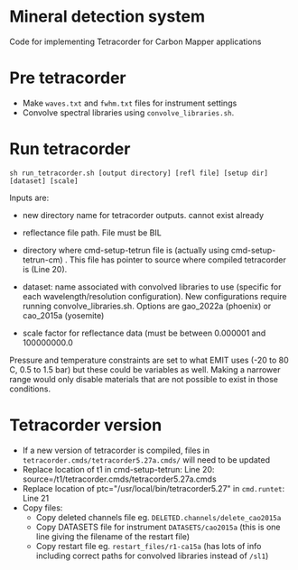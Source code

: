 # Mineral detection system

Code for implementing Tetracorder for Carbon Mapper applications

# Pre tetracorder

* Make `waves.txt` and `fwhm.txt` files for instrument settings
* Convolve spectral libraries using `convolve_libraries.sh`.

# Run tetracorder

```
sh run_tetracorder.sh [output directory] [refl file] [setup dir] [dataset] [scale]
```

Inputs are:

* new directory name for tetracorder outputs. cannot exist already

* reflectance file path. File must be BIL

* directory where cmd-setup-tetrun file is (actually using cmd-setup-tetrun-cm) . This file has pointer to source where compiled tetracorder is (Line 20). 

* dataset: name associated with convolved libraries to use (specific for each wavelength/resolution configuration). New configurations require running convolve_libraries.sh. Options are gao_2022a (phoenix) or cao_2015a (yosemite)

* scale factor for reflectance data (must be between 0.000001 and 100000000.0

Pressure and temperature constraints are set to what EMIT uses (-20 to 80 C, 0.5 to 1.5 bar) but these could be variables as well. Making a narrower range would only disable materials that are not possible to exist in those conditions. 

# Tetracorder version

* If a new version of tetracorder is compiled, files in `tetracorder.cmds/tetracorder5.27a.cmds/` will need to be updated
* Replace location of t1 in cmd-setup-tetrun: Line 20: source=/t1/tetracorder.cmds/tetracorder5.27a.cmds
* Replace location of 	ptc="/usr/local/bin/tetracorder5.27" in `cmd.runtet`: Line 21
* Copy files:
  * Copy deleted channels file eg. `DELETED.channels/delete_cao2015a`
  * Copy DATASETS file for instrument `DATASETS/cao2015a` (this is one line giving the filename of the restart file)
  * Copy restart file eg. `restart_files/r1-ca15a` (has lots of info including correct paths for convolved libraries instead of `/sl1`)